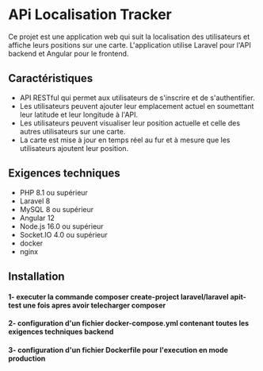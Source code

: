
# APi Localisation Tracker

Ce projet est une application web qui suit la localisation des utilisateurs et affiche leurs positions sur une carte. L'application utilise Laravel pour l'API backend et Angular pour le frontend.


## Caractéristiques

- API RESTful qui permet aux utilisateurs de s'inscrire et de s'authentifier.
- Les utilisateurs peuvent ajouter leur emplacement actuel en soumettant leur latitude et leur longitude à l'API.
- Les utilisateurs peuvent visualiser leur position actuelle et celle des autres utilisateurs sur une carte.
- La carte est mise à jour en temps réel au fur et à mesure que les utilisateurs ajoutent leur position.

## Exigences techniques

- PHP 8.1 ou supérieur
- Laravel 8
- MySQL 8 ou supérieur
- Angular 12
- Node.js 16.0 ou supérieur
- Socket.IO 4.0 ou supérieur
- docker
- nginx

## Installation

#### 1- executer la commande composer create-project laravel/laravel apit-test une fois apres avoir telecharger composer
#### 2- configuration d'un fichier docker-compose.yml contenant toutes les exigences techniques backend
#### 3- configuration d'un fichier Dockerfile pour l'execution en mode production 

